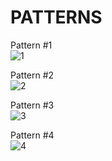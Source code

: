 # PATTERNS

Pattern #1
<br>
![1](https://github.com/user-attachments/assets/f31e5977-c368-4833-92ed-bd457bd54e33)
<br>

Pattern #2
<br>
![2](https://github.com/user-attachments/assets/ec717030-c14f-45f6-b44b-63d111398b6c)
<br>

Pattern #3
<br>
![3](https://github.com/user-attachments/assets/3aa4d7da-3950-4774-92c6-f922e6f4d349)
<br>

Pattern #4
<br>
![4](https://github.com/user-attachments/assets/97c02b83-5ff9-4175-ba41-0f0b9f39eeaf)
